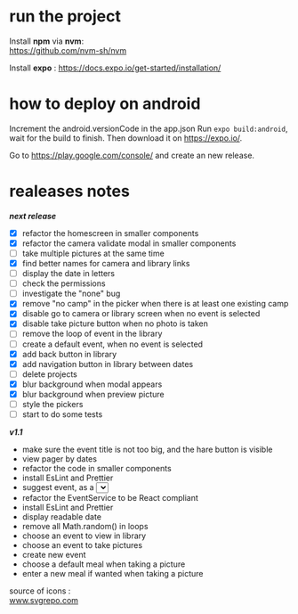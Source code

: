 # run the project

Install **npm** via **nvm**:  
https://github.com/nvm-sh/nvm

Install **expo** : https://docs.expo.io/get-started/installation/

# how to deploy on android

Increment the android.versionCode in the app.json
Run `expo build:android`, wait for the build to finish. Then download it on https://expo.io/.

Go to https://play.google.com/console/ and create an new release.

# realeases notes

**_next release_**

- [x] refactor the homescreen in smaller components
- [x] refactor the camera validate modal in smaller components
- [ ] take multiple pictures at the same time
- [x] find better names for camera and library links
- [ ] display the date in letters
- [ ] check the permissions
- [ ] investigate the "none" bug
- [x] remove "no camp" in the picker when there is at least one existing camp
- [x] disable go to camera or library screen when no event is selected
- [x] disable take picture button when no photo is taken
- [ ] remove the loop of event in the library
- [ ] create a default event, when no event is selected
- [x] add back button in library
- [x] add navigation button in library between dates
- [ ] delete projects
- [x] blur background when modal appears
- [x] blur background when preview picture
- [ ] style the pickers
- [ ] start to do some tests

**_v1.1_**

- make sure the event title is not too big, and the hare button is visible
- view pager by dates
- refactor the code in smaller components
- install EsLint and Prettier
- suggest event, as a <select></select>
- refactor the EventService to be React compliant
- install EsLint and Prettier
- display readable date
- remove all Math.random() in loops
- choose an event to view in library
- choose an event to take pictures
- create new event
- choose a default meal when taking a picture
- enter a new meal if wanted when taking a picture

source of icons :  
www.svgrepo.com
